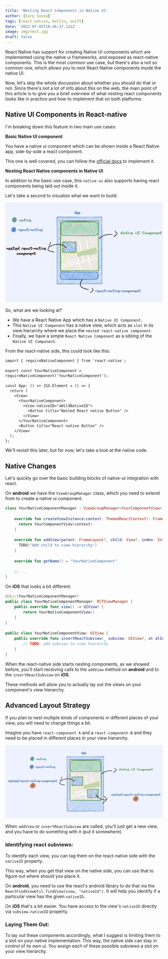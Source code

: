 ```yaml
---
title: 'Nesting React Components in Native UI'
author: [Iury Souza]
tags: [react-native, kotlin, swift]
date: '2022-07-05T18:46:37.121Z'
image: img/nest.jpg
draft: false
---
```


React Native has support for creating Native UI components which are implemented using the native ui frameworks, and 
exposed as react-native components. This is the most common use case, but there's also a not so common one, which 
allows you to nest React Native components inside the native UI.

Now, let's skip the whole discussion about whether you should do that or not. 
Since there's not a lot of info about this on the web, the main point of this article is to give you a brief overview 
of what nesting react components looks like in practice and how to implement that on both platforms.


## Native UI Components in React-native

I'm breaking down this feature in two main use cases:

**Basic Native UI component**

You have a native ui component which can be shown inside a React Native app, side-by-side a react component.

This one is well covered, you can follow the [official docs](https://reactnative.dev/docs/native-components-ios) to 
implement it.

**Nesting React Native components in Native UI**

In addition to the basic use case, this `native-ui` also supports having react components being laid out inside it.

Let's take a second to visualize what we want to build:

![]( img/rn-article.png )

So, what are we looking at?
- We have a React Native App which has a `Native UI Component`.
- This `Native UI Component` has a native view, which acts as `slot` in its view hierarchy where we place the `nested react-native component`.
- Finally, we have a simple `React Native Component` as a sibling of the `Native UI Component`.

From the react-native side, this could look like this:

```tsx
import { requireNativeComponent } from 'react-native';

export const YourNativeComponent = requireNativeComponent('YourNativeComponent');

const App: () => JSX.Element = () => {
  return (
    <View>
      <YourNativeComponent>
        <View nativeID="aWildNativeID">
          <Button title="Nested React native Button" />
        </View>
      </YourNativeComponent>
      <Button title="React native Button" />
    </View>
  );
};
```

We'll revisit this later, but for now, let's take a look at the native code.

## Native Changes

Let's quickly go over the basic building blocks of native-ui integration with react.

On **android** we have the `ViewGroupManager` class, which you need to extend from to create a native ui component.

```kotlin
class YourNativeComponentManager : ViewGroupManager<YourComponentView>() {

	override fun createViewInstance(context: ThemedReactContext): FrameLayout {
	  return YourComponentView(context)
	}

	override fun addView(parent: FrameLayout?, child: View?, index: Int) {
  	  TODO("Add child to view hierarchy")
	}

	override fun getName() = "YourNativeComponent"

	// ...
}
```

On **iOS** that looks a bit different:

```swift
@objc(YourNativeComponentManager)
public class YourNativeComponentManager: RCTViewManager {
    public override func view() -> UIView! {
        return YourNativeComponentView()
    }
}

public class YourNativeComponentView: UIView {
    public override func insertReactSubview(_ subview: UIView!, at atIndex: Int) {
		// TODO: add subview to view hierarchy
    }
}
```

When the react-native side starts nesting components, as we showed before, you'll start receiving calls to the
`addView` method on **android** and to the `insertReactSubview` on **iOS**. 

These methods will allow you to actually lay out the views on your component's view hierarchy.

## Advanced Layout Strategy

If you plan to nest multiple kinds of components in different places of your view, you will need to change things a bit.

Imagine you have `react-component A` and a `react-component-B` and they need to be placed in different places in your 
view hierarchy.

![](img/rn-article-nested-views.png)

When `addView` or `insertReactSubview` are called, you'll just get a new view, and you have to do something with it (put it somewhere).

### Identifying react subviews:

To identify each view, you can tag them on the react-native side with the `nativeID` property.

This way, when you get that view on the native side, you can use that to figure out where should you place it.


On **android**, you need to use the react's android library to do that via the
`ReactFindViewUtil.findView(view, "nativeId")`. It will help you identify if a particular view has the 
given `nativeID`.

On **iOS** that's a bit easier. You have access to the view's `nativeID` directly via `subview.nativeID` property.

### Laying Them Out:

To lay out these components accordingly, what I suggest is limiting them to a slot on your native implementation. 
This way, the native side can stay in control of its own ui. You assign each of these possible subviews a slot on 
your view hierarchy.

